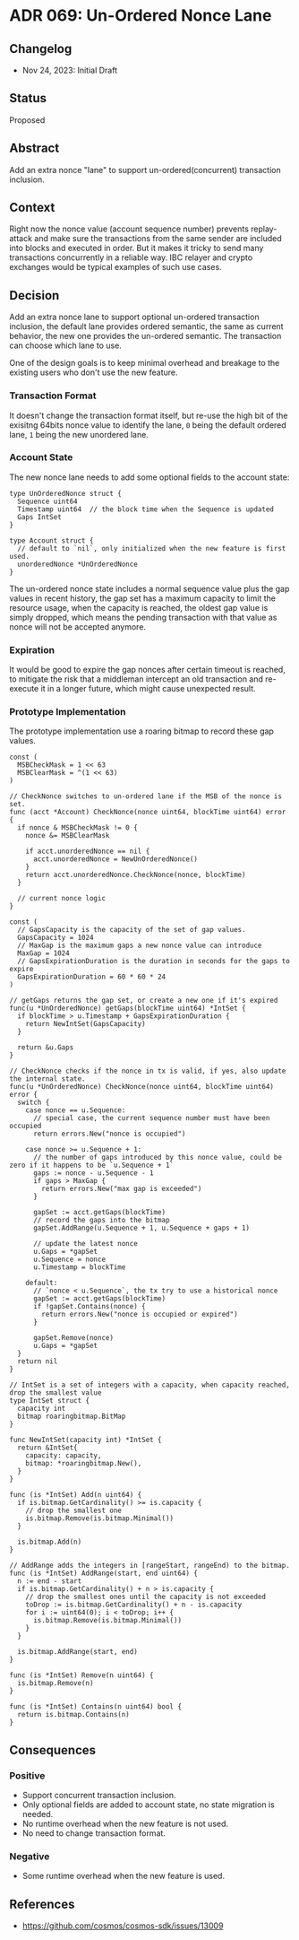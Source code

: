 # ADR 069: Un-Ordered Nonce Lane

## Changelog

* Nov 24, 2023: Initial Draft

## Status

Proposed

## Abstract

Add an extra nonce "lane" to support un-ordered(concurrent) transaction inclusion.

## Context

Right now the nonce value (account sequence number) prevents replay-attack and make sure the transactions from the same sender are included into blocks and executed in order. But it makes it tricky to send many transactions concurrently in a reliable way. IBC relayer and crypto exchanges would be typical examples of such use cases.

## Decision

Add an extra nonce lane to support optional un-ordered transaction inclusion, the default lane provides ordered semantic, the same as current behavior, the new one provides the un-ordered semantic. The transaction can choose which lane to use.

One of the design goals is to keep minimal overhead and breakage to the existing users who don't use the new feature.

### Transaction Format

It doesn't change the transaction format itself, but re-use the high bit of the exisitng 64bits nonce value to identify the lane, `0` being the default ordered lane, `1` being the new unordered lane.

### Account State

The new nonce lane needs to add some optional fields to the account state:

```golang
type UnOrderedNonce struct {
  Sequence uint64
  Timestamp uint64  // the block time when the Sequence is updated
  Gaps IntSet
}

type Account struct {
  // default to `nil`, only initialized when the new feature is first used.
  unorderedNonce *UnOrderedNonce
}
```

The un-ordered nonce state includes a normal sequence value plus the gap values in recent history, the gap set has a maximum capacity to limit the resource usage, when the capacity is reached, the oldest gap value is simply dropped, which means the pending transaction with that value as nonce will not be accepted anymore.

### Expiration

It would be good to expire the gap nonces after certain timeout is reached, to mitigate the risk that a middleman intercept an old transaction and re-execute it in a longer future, which might cause unexpected result.

### Prototype Implementation

The prototype implementation use a roaring bitmap to record these gap values.

```golang
const (
  MSBCheckMask = 1 << 63
  MSBClearMask = ^(1 << 63)
)

// CheckNonce switches to un-ordered lane if the MSB of the nonce is set.
func (acct *Account) CheckNonce(nonce uint64, blockTime uint64) error {
  if nonce & MSBCheckMask != 0 {
    nonce &= MSBClearMask

    if acct.unorderedNonce == nil {
      acct.unorderedNonce = NewUnOrderedNonce()
    }
    return acct.unorderedNonce.CheckNonce(nonce, blockTime)
  }

  // current nonce logic
}
```



```golang
const (
  // GapsCapacity is the capacity of the set of gap values.
  GapsCapacity = 1024
  // MaxGap is the maximum gaps a new nonce value can introduce
  MaxGap = 1024
  // GapsExpirationDuration is the duration in seconds for the gaps to expire
  GapsExpirationDuration = 60 * 60 * 24
)

// getGaps returns the gap set, or create a new one if it's expired
func(u *UnOrderedNonce) getGaps(blockTime uint64) *IntSet {
  if blockTime > u.Timestamp + GapsExpirationDuration {
    return NewIntSet(GapsCapacity)
  }

  return &u.Gaps
}

// CheckNonce checks if the nonce in tx is valid, if yes, also update the internal state.
func(u *UnOrderedNonce) CheckNonce(nonce uint64, blockTime uint64) error {
  switch {
    case nonce == u.Sequence:
      // special case, the current sequence number must have been occupied
      return errors.New("nonce is occupied")

    case nonce >= u.Sequence + 1:
      // the number of gaps introduced by this nonce value, could be zero if it happens to be `u.Sequence + 1`
      gaps := nonce - u.Sequence - 1
      if gaps > MaxGap {
        return errors.New("max gap is exceeded")
      }

      gapSet := acct.getGaps(blockTime)
      // record the gaps into the bitmap
      gapSet.AddRange(u.Sequence + 1, u.Sequence + gaps + 1)

      // update the latest nonce
      u.Gaps = *gapSet
      u.Sequence = nonce
      u.Timestamp = blockTime

    default:
      // `nonce < u.Sequence`, the tx try to use a historical nonce
      gapSet := acct.getGaps(blockTime)
      if !gapSet.Contains(nonce) {
        return errors.New("nonce is occupied or expired")
      }

      gapSet.Remove(nonce)
      u.Gaps = *gapSet
  }
  return nil
}

// IntSet is a set of integers with a capacity, when capacity reached, drop the smallest value
type IntSet struct {
  capacity int
  bitmap roaringbitmap.BitMap
}

func NewIntSet(capacity int) *IntSet {
  return &IntSet{
    capacity: capacity,
    bitmap: *roaringbitmap.New(),
  }
}

func (is *IntSet) Add(n uint64) {
  if is.bitmap.GetCardinality() >= is.capacity {
    // drop the smallest one
    is.bitmap.Remove(is.bitmap.Minimal())
  }

  is.bitmap.Add(n)
}

// AddRange adds the integers in [rangeStart, rangeEnd) to the bitmap.
func (is *IntSet) AddRange(start, end uint64) {
  n := end - start
  if is.bitmap.GetCardinality() + n > is.capacity {
    // drop the smallest ones until the capacity is not exceeded
    toDrop := is.bitmap.GetCardinality() + n - is.capacity
    for i := uint64(0); i < toDrop; i++ {
      is.bitmap.Remove(is.bitmap.Minimal())
    }
  }

  is.bitmap.AddRange(start, end)
}

func (is *IntSet) Remove(n uint64) {
  is.bitmap.Remove(n)
}

func (is *IntSet) Contains(n uint64) bool {
  return is.bitmap.Contains(n)
}
```

## Consequences

### Positive

* Support concurrent transaction inclusion.
* Only optional fields are added to account state, no state migration is needed.
* No runtime overhead when the new feature is not used.
* No need to change transaction format.

### Negative

- Some runtime overhead when the new feature is used.

## References

* https://github.com/cosmos/cosmos-sdk/issues/13009
